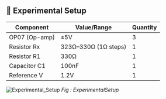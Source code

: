 ## 🔧 Experimental Setup

| **Component** | **Value/Range**          | **Quantity** |
|---------------|--------------------------|--------------|
| OP07 (Op-amp) | ±5V                      | 3            |
| Resistor Rx   | 323Ω–330Ω (1Ω steps)     | 1            |
| Resistor R1   | 330Ω                     | 1            |
| Capacitor C1  | 100nF                    | 1            |
| Reference V   | 1.2V                     | 1            |



![Experimental_Setup](https://github.com/user-attachments/assets/cdc64f6c-58e3-47f6-a395-b5e78bf57b19)
*Fig : ExperimentalSetup*
